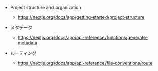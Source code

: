 - Project structure and organization

  - https://nextjs.org/docs/app/getting-started/project-structure

- メタデータ

  - https://nextjs.org/docs/app/api-reference/functions/generate-metadata

- ルーティング
  - https://nextjs.org/docs/app/api-reference/file-conventions/route
